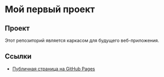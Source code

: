 # Мой первый проект

## Проект
Этот репозиторий является каркасом для будущего веб-приложения.
## Ссылки
- [Публичная страница на GitHub Pages](https://Dark-Counter.github.io/my-awesome-project/)